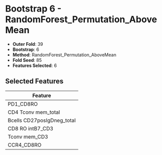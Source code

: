 # Bootstrap 6 - RandomForest_Permutation_AboveMean

- **Outer Fold**: 39
- **Bootstrap**: 6
- **Method**: RandomForest_Permutation_AboveMean
- **Fold Seed**: 85
- **Features Selected**: 6

## Selected Features

| Feature |
|---------|
| PD1_CD8RO |
| CD4 Tconv mem_total |
| Bcells CD27posIgDneg_total |
| CD8 RO intB7_CD3 |
| Tconv mem_CD3 |
| CCR4_CD8RO |
